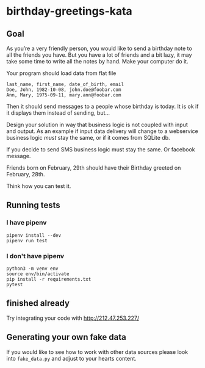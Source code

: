 # birthday-greetings-kata

## Goal

As you’re a very friendly person, you would like to send a birthday note to all
the friends you have. But you have a lot of friends and a bit lazy, it may take
some time to write all the notes by hand. Make your computer do it.

Your program should load data from flat file

    last_name, first_name, date_of_birth, email
    Doe, John, 1982-10-08, john.doe@foobar.com
    Ann, Mary, 1975-09-11, mary.ann@foobar.com

Then it should send messages to a people whose birthday is today.
It is ok if it displays them instead of sending, but...

Design your solution in way that business logic is not coupled with input and output.
As an example if input data delivery will change to a webservice business logic
*must* stay the same, or if it comes from SQLite db.

If you decide to send SMS business logic must stay the same. Or facebook message.

Friends born on February, 29th should have their Birthday greeted on February, 28th.

Think how you can test it.

## Running tests

### I have pipenv

    pipenv install --dev
    pipenv run test

### I don't have pipenv

    python3 -m venv env
    source env/bin/activate
    pip install -r requirements.txt
    pytest

## finished already

Try integrating your code with <http://212.47.253.227/>

## Generating your own fake data

If you would like to see how to work with other data sources please look
into `fake_data.py` and adjust to your hearts content.
